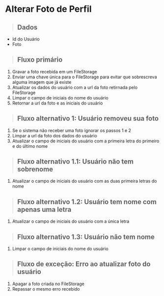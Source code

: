 # Alterar Foto de Perfil

> ## Dados

- Id do Usuário
- Foto

> ## Fluxo primário

1. Gravar a foto recebida em um FileStorage
2. Enviar uma chave única para o FileStorage para evitar que sobrescreva alguma imagem que já existe
3. Atualizar os dados do usuário com a url da foto retirnada pelo FileStorage
4. Limpar o campo de iniciais do nome do usuário
5. Retornar a url da foto e as iniciais do usuário

> ## Fluxo alternativo 1: Usuário removeu sua foto

1. Se o sistema não receber uma foto ignorar os passos 1 e 2
2. Limpar a url da foto dos dados do usuário
3. Atualizar o campo de iniciais do usuário com a primeira letra do primeiro e do último nome

> ## Fluxo alternativo 1.1: Usuário não tem sobrenome

1. Atualizar o campo de iniciais do usuário com as duas primeira letras do nome

> ## Fluxo alternativo 1.2: Usuário tem nome com apenas uma letra

1. Atualizar o campo de iniciais do usuário com a única letra

> ## Fluxo alternativo 1.3: Usuário não tem nome

1. Limpar o campo de iniciais do nome do usuário

> ## Fluxo de exceção: Erro ao atualizar foto do usuário

1. Apagar a foto criada no FileStorage
2. Repassar o mesmo erro recebido
